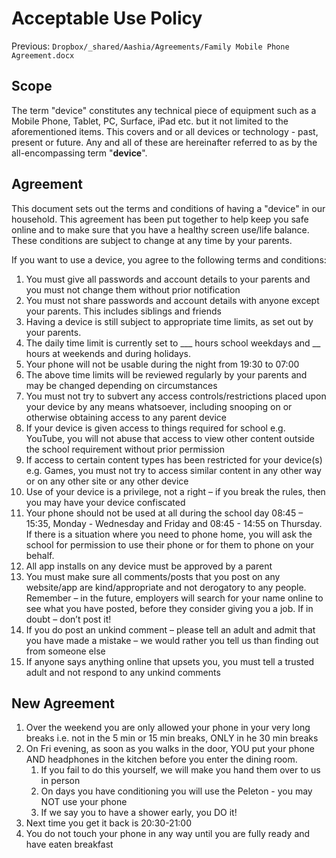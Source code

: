 # Acceptable Use Policy

Previous: `Dropbox/_shared/Aashia/Agreements/Family Mobile Phone Agreement.docx`

## Scope

The term "device" constitutes any technical piece of equipment such as a Mobile Phone, Tablet, PC, Surface, iPad etc. but it not limited to the aforementioned items. This covers and or all devices or technology - past, present or future. Any and all of these are hereinafter referred to as by the all-encompassing term "__device__".

## Agreement

This document sets out the terms and conditions of having a "device" in our household. This agreement has been put together to help keep you safe online and to make sure that you have a healthy screen use/life balance. These conditions are subject to change at any time by your parents.

If you want to use a device, you agree to the following terms and conditions:

1. You must give all passwords and account details to your parents and you must not change them without prior notification
1. You must not share passwords and account details with anyone except your parents. This includes siblings and friends
1. Having a device is still subject to appropriate time limits, as set out by your parents.
1. The daily time limit is currently set to ___ hours school weekdays and __ hours at weekends and during holidays.
1. Your phone will not be usable during the night from 19:30 to 07:00
1. The above time limits will be reviewed regularly by your parents and may be changed depending on circumstances
1. You must not try to subvert any access controls/restrictions placed upon your device by any means whatsoever, including snooping on or otherwise obtaining access to any parent device
1. If your device is given access to things required for school e.g. YouTube, you will not abuse that access to view other content outside the school requirement without prior permission
1. If access to certain content types has been restricted for your device(s) e.g. Games, you must not try to access similar content in any other way or on any other site or any other device
1. Use of your device is a privilege, not a right – if you break the rules, then you may have your device confiscated
1. Your phone should not be used at all during the school day 08:45 – 15:35, Monday - Wednesday and Friday and 08:45 - 14:55 on Thursday. If there is a situation where you need to phone home, you will ask the school for permission to use their phone or for them to phone on your behalf.
1. All app installs on any device must be approved by a parent
1. You must make sure all comments/posts that you post on any website/app are kind/appropriate and not derogatory to any people. Remember – in the future, employers will search for your name online to see what you have posted, before they consider giving you a job. If in doubt – don’t post it!
1. If you do post an unkind comment – please tell an adult and admit that you have made a mistake – we would rather you tell us than finding out from someone else
1. If anyone says anything online that upsets you, you must tell a trusted adult and not respond to any unkind comments

## New Agreement

1. Over the weekend you are only allowed your phone in your very long breaks i.e. not in the 5 min or 15 min breaks, ONLY in he 30 min breaks
1. On Fri evening, as soon as you walks in the door, YOU put your phone AND headphones in the kitchen before you enter the dining room.
    1. If you fail to do this yourself, we will make you hand them over to us in person
    1. On days you have conditioning you will use the Peleton - you may NOT use your phone
    1. If we say you to have a shower early, you DO it!
1. Next time you get it back is 20:30-21:00
1. You do not touch your phone in any way until you are fully ready and have eaten breakfast
